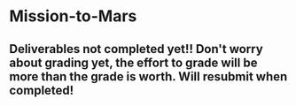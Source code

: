 # Mission-to-Mars

## Deliverables not completed yet!! Don't worry about grading yet, the effort to grade will be more than the grade is worth. Will resubmit when completed!
